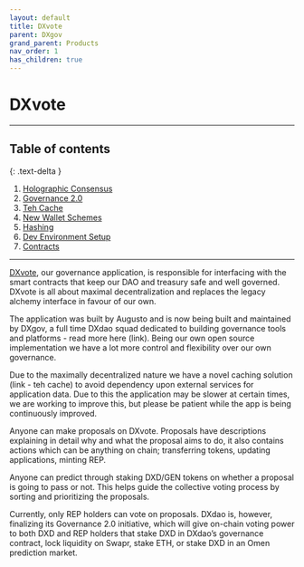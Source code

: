 ```yaml
---
layout: default
title: DXvote
parent: DXgov
grand_parent: Products
nav_order: 1
has_children: true
---
```


# DXvote

___

## Table of contents
{: .text-delta }

1. <a href="{% link docs/Products/dxgov/DXvote/holo.md %}" target="_blank">Holographic Consensus</a>
2. <a href="{% link docs/Products/dxgov/DXvote/gov2.md %}" target="_blank">Governance 2.0</a>
3. <a href="{% link docs/Products/dxgov/DXvote/tehCache.md %}" target="_blank">Teh Cache</a>
4. <a href="{% link docs/Products/dxgov/DXvote/wallet-schemes.md %}" target="_blank">New Wallet Schemes</a>
5. <a href="{% link docs/Products/dxgov/DXvote/hashing.md %}" target="_blank">Hashing</a>
6. <a href="{% link docs/Products/dxgov/DXvote/dev-env-setup.md %}" target="_blank">Dev Environment Setup</a>
7. <a href="{% link docs/Products/dxgov/DXvote/contracts.md %}" target="_blank">Contracts</a>

___

<a href="https://dxvote.eth.limo" target="_blank">DXvote</a>, our governance application, is responsible for interfacing with the smart contracts that keep our DAO and treasury safe and well governed. 
DXvote is all about maximal decentralization and replaces the legacy alchemy interface in favour of our own. 

The application was built by Augusto and is now being built and maintained by DXgov, a full time DXdao squad dedicated to building governance tools and platforms - read more here (link). 
Being our own open source implementation we have a lot more control and flexibility over our own governance.

Due to the maximally decentralized nature we have a novel caching solution (link - teh cache) to avoid dependency upon external services for application data. Due to this the application may be slower at certain times, we are working to improve this, but please be patient while the app is being continuously improved. 

Anyone can make proposals on DXvote. Proposals have descriptions explaining in detail why and what the proposal aims to do, it also contains actions which can be anything on chain; transferring tokens, updating applications, minting REP.

Anyone can predict through staking DXD/GEN tokens on whether a proposal is going to pass or not. This helps guide the collective voting process by sorting and prioritizing the proposals.

Currently, only REP holders can vote on proposals. DXdao is, however, finalizing its Governance 2.0 initiative, which will give on-chain voting power to both DXD and REP holders that stake DXD in DXdao’s governance contract, lock liquidity on Swapr, stake ETH, or stake DXD in an Omen prediction market.
